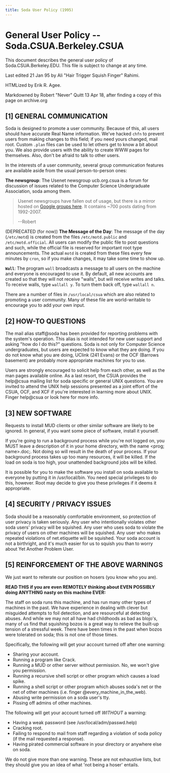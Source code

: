 ```yaml
---
title: Soda User Policy (1995)
---
```

# General User Policy -- Soda.CSUA.Berkeley.CSUA

This document describes the general user policy of
Soda.CSUA.Berkeley.EDU. This file is subject to change at any time.

Last edited 21 Jan 95 by Ali "Hair Trigger Squish Finger" Rahimi.

HTMLized by Erik R. Agee.

Markdowned by Robert "Never" Quitt 13 Apr 18, after finding a copy of this page
on archive.org

## [1] GENERAL COMMUNICATION

Soda is designed to promote a user community. Because of this, all users
should have accurate Real Name information. We've hacked `chfn` to
prevent users from making changes to this field; if you need yours
changed, mail root. Custom `.plan` files can be used to let others get to
know a bit about you. We also provide users with the ability to create WWW
pages for themselves. Also, don't be afraid to talk to other users.

In the interests of a user community, several group communication features are
available aside from the usual person-to-person ones:

**The newsgroup**: The Usenet newsgroup ucb.org.csua is a forum for discussion
of issues related to the Computer Science Undergraduate Association, soda among
them.

> Usenet newsgroups have fallen out of usage, but there is a mirror hosted on
> [Google groups here][usenet]. It contains ~700 posts dating from 1992-2007.
>
> --Robert

[usenet]: https://groups.google.com/forum/#!forum/ucb.org.csua

(DEPRECATED (for now)) **The Message of the Day**: The message of the day
(`/etc/motd`) is created from the files `/etc/motd.public` and
`/etc/motd.official`. All users can modify the public file to post questions
and such, while the official file is reserved for important root type
announcements. The actual `motd` is created from these files every few minutes
by `cron`, so if you make changes, it may take some time to show up.

**`Wall`**: The program `wall` broadcasts a message to all users on the machine and
everyone is encouraged to use it. By default, all new accounts are created so
that they will not receive "walls", but will receive writes and talks. To
receive walls, type `wallall y`. To turn them back off, type `wallall n`.

There are a number of files in `/usr/local/csua` which are also related to
promoting a user community. Many of these file are world-writable to encourage
you to add your own input.

## [2] HOW-TO QUESTIONS

The mail alias staff@soda has been provided for reporting problems with the
system's operation. This alias is not intended for new user support and asking
"how do I do this?" questions. Soda is not only for Computer Science
undergraduates, but users are expected to know what they are doing. If you do
not know what you are doing, UClink (241 Evans) or the OCF (Barrows basement)
are probably more appropriate machines for you to use.

Users are strongly encouraged to solicit help from each other, as well as the
man pages available online. As a last resort, the CSUA provides the help@csua
mailing list for soda specific or general UNIX questions. You are invited to
attend the UNIX help sessions presented as a joint effort of the CSUA, OCF, and
XCF if you're interested in learning more about UNIX. Finger help@csua or look
here for more info.

## [3] NEW SOFTWARE

Requests to install MUD clients or other similar software are likely to be
ignored. In general, if you want some piece of software, install it yourself.

If you're going to run a background process while you're not logged on, you
MUST leave a description of it in your home directory, with the name <prog;
name>.doc;. Not doing so will result in the death of your process. If your
background process takes up too many resources, it will be killed. If the load
on soda is too high, your unattended background jobs will be killed.

It is possible for you to make the software you install on soda available to
everyone by putting it in /usr/local/bin. You need special privileges to do
this, however. Root may decide to give you these privileges if it deems it
appropriate.

## [4] SECURITY / PRIVACY ISSUES

Soda should be a reasonably comfortable environment, so protection of user
privacy is taken seriously. Any user who intentionally violates other soda
users' privacy will be squished. Any user who uses soda to violate the privacy
of users on other machines will be squished. Any user who makes repeated
violations of net.etiquette will be squished. Your soda account is not a
birthright, and it's much easier for us to squish you than to worry about Yet
Another Problem User.

## [5] REINFORCEMENT OF THE ABOVE WARNINGS

We just want to reiterate our position on hosers (you know who you are).

**READ THIS if you are even REMOTELY thinking about EVEN POSSIBLY doing
ANYTHING nasty on this machine EVER:**

The staff on soda runs this machine, and has run many other types of machines
in the past. We have experience in dealing with clever but misguided attempts
to foil detection, and are resourceful at detecting abuses. And while we may
not all have had childhoods as bad as blojo's, many of us find that squishing
bozos is a great way to relieve the built-up tension of a stressful week. There
have been times in the past when bozos were tolerated on soda; this is not one
of those times.

Specifically, the following will get your account turned off after one warning:

- Sharing your account.
- Running a program like Crack.
- Running a MUD or other server without permission. No, we won't give you
  permission.
- Running a recursive shell script or other program which causes a load spike.
- Running a shell script or other program which abuses soda's net or the net of
  other machines (i.e. finger @every\_machine\_in\_the\_web).
- Abusing write permission on a soda user's tty.
- Pissing off admins of other machines.

The following will get your account turned off *WITHOUT* a warning:

- Having a weak password (see /usr/local/adm/passwd.help)
- Cracking root.
- Failing to respond to mail from staff regarding a violation of soda policy
  (if the mail requested a response).
- Having pirated commercial software in your directory or anywhere else on
  soda.

We do not give more than one warning. These are not exhaustive lists, but they
should give you an idea of what 'not being a hoser' entails.
